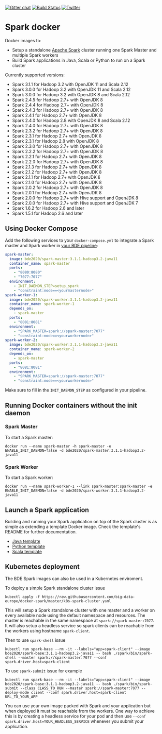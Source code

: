 [![Gitter chat](https://badges.gitter.im/gitterHQ/gitter.png)](https://gitter.im/big-data-europe/Lobby)
[![Build Status](https://travis-ci.org/big-data-europe/docker-spark.svg?branch=master)](https://travis-ci.org/big-data-europe/docker-spark)
[![Twitter](https://img.shields.io/twitter/follow/BigData_Europe.svg?style=social)](https://twitter.com/BigData_Europe)
# Spark docker

Docker images to:
* Setup a standalone [Apache Spark](https://spark.apache.org/) cluster running one Spark Master and multiple Spark workers
* Build Spark applications in Java, Scala or Python to run on a Spark cluster

Currently supported versions:
* Spark 3.1.1 for Hadoop 3.2 with OpenJDK 11 and Scala 2.12
* Spark 3.0.0 for Hadoop 3.2 with OpenJDK 11 and Scala 2.12
* Spark 3.0.0 for Hadoop 3.2 with OpenJDK 8 and Scala 2.12
* Spark 2.4.5 for Hadoop 2.7+ with OpenJDK 8
* Spark 2.4.4 for Hadoop 2.7+ with OpenJDK 8
* Spark 2.4.3 for Hadoop 2.7+ with OpenJDK 8
* Spark 2.4.1 for Hadoop 2.7+ with OpenJDK 8
* Spark 2.4.0 for Hadoop 2.8 with OpenJDK 8 and Scala 2.12
* Spark 2.4.0 for Hadoop 2.7+ with OpenJDK 8
* Spark 2.3.2 for Hadoop 2.7+ with OpenJDK 8
* Spark 2.3.1 for Hadoop 2.7+ with OpenJDK 8
* Spark 2.3.1 for Hadoop 2.8 with OpenJDK 8
* Spark 2.3.0 for Hadoop 2.7+ with OpenJDK 8
* Spark 2.2.2 for Hadoop 2.7+ with OpenJDK 8
* Spark 2.2.1 for Hadoop 2.7+ with OpenJDK 8
* Spark 2.2.0 for Hadoop 2.7+ with OpenJDK 8
* Spark 2.1.3 for Hadoop 2.7+ with OpenJDK 8
* Spark 2.1.2 for Hadoop 2.7+ with OpenJDK 8
* Spark 2.1.1 for Hadoop 2.7+ with OpenJDK 8
* Spark 2.1.0 for Hadoop 2.7+ with OpenJDK 8
* Spark 2.0.2 for Hadoop 2.7+ with OpenJDK 8
* Spark 2.0.1 for Hadoop 2.7+ with OpenJDK 8
* Spark 2.0.0 for Hadoop 2.7+ with Hive support and OpenJDK 8
* Spark 2.0.0 for Hadoop 2.7+ with Hive support and OpenJDK 7
* Spark 1.6.2 for Hadoop 2.6 and later
* Spark 1.5.1 for Hadoop 2.6 and later

## Using Docker Compose

Add the following services to your `docker-compose.yml` to integrate a Spark master and Spark worker in [your BDE pipeline](https://github.com/big-data-europe/app-bde-pipeline):
```yml
spark-master:
  image: bde2020/spark-master:3.1.1-hadoop3.2-java11
  container_name: spark-master
  ports:
    - "8080:8080"
    - "7077:7077"
  environment:
    - INIT_DAEMON_STEP=setup_spark
    - "constraint:node==<yourmasternode>"
spark-worker-1:
  image: bde2020/spark-worker:3.1.1-hadoop3.2-java11
  container_name: spark-worker-1
  depends_on:
    - spark-master
  ports:
    - "8081:8081"
  environment:
    - "SPARK_MASTER=spark://spark-master:7077"
    - "constraint:node==<yourworkernode>"
spark-worker-2:
  image: bde2020/spark-worker:3.1.1-hadoop3.2-java11
  container_name: spark-worker-2
  depends_on:
    - spark-master
  ports:
    - "8081:8081"
  environment:
    - "SPARK_MASTER=spark://spark-master:7077"
    - "constraint:node==<yourworkernode>"  
```
Make sure to fill in the `INIT_DAEMON_STEP` as configured in your pipeline.

## Running Docker containers without the init daemon
### Spark Master
To start a Spark master:

    docker run --name spark-master -h spark-master -e ENABLE_INIT_DAEMON=false -d bde2020/spark-master:3.1.1-hadoop3.2-java11

### Spark Worker
To start a Spark worker:

    docker run --name spark-worker-1 --link spark-master:spark-master -e ENABLE_INIT_DAEMON=false -d bde2020/spark-worker:3.1.1-hadoop3.2-java11

## Launch a Spark application
Building and running your Spark application on top of the Spark cluster is as simple as extending a template Docker image. Check the template's README for further documentation.
* [Java template](template/java)
* [Python template](template/python)
* [Scala template](template/scala)

## Kubernetes deployment
The BDE Spark images can also be used in a Kubernetes enviroment.

To deploy a simple Spark standalone cluster issue

`kubectl apply -f https://raw.githubusercontent.com/big-data-europe/docker-spark/master/k8s-spark-cluster.yaml`

This will setup a Spark standalone cluster with one master and a worker on every available node using the default namespace and resources. The master is reachable in the same namespace at `spark://spark-master:7077`.
It will also setup a headless service so spark clients can be reachable from the workers using hostname `spark-client`.

Then to use `spark-shell` issue

`kubectl run spark-base --rm -it --labels="app=spark-client" --image bde2020/spark-base:3.1.1-hadoop3.2-java11 -- bash ./spark/bin/spark-shell --master spark://spark-master:7077 --conf spark.driver.host=spark-client`

To use `spark-submit` issue for example

`kubectl run spark-base --rm -it --labels="app=spark-client" --image bde2020/spark-base:3.1.1-hadoop3.2-java11 -- bash ./spark/bin/spark-submit --class CLASS_TO_RUN --master spark://spark-master:7077 --deploy-mode client --conf spark.driver.host=spark-client URL_TO_YOUR_APP`

You can use your own image packed with Spark and your application but when deployed it must be reachable from the workers.
One way to achieve this is by creating a headless service for your pod and then use `--conf spark.driver.host=YOUR_HEADLESS_SERVICE` whenever you submit your application.
